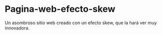 # Pagina-web-efecto-skew
Un asombroso sitio web creado con un efecto skew, que la hará ver muy innovadora.
